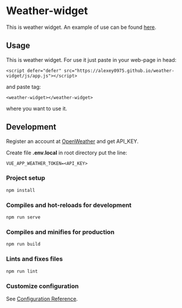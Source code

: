 # Weather-widget

This is weather widget. 
An example of use can be found [here](https://alexey0975.github.io/weather-vidget/).

## Usage

This is weather widget. For use it just paste in your web-page in head:
```
<script defer="defer" src="https://alexey0975.github.io/weather-vidget/js/app.js"></script>
```
and paste tag:
```
<weather-widget></weather-widget>
```
where you want to use it.

## Development

Register an account at [OpenWeather](https://openweathermap.org/) and get API_KEY.

Create file **.env.local** in root directory put the line:
```
VUE_APP_WEATHER_TOKEN=<API_KEY>
```

### Project setup
```
npm install
```

### Compiles and hot-reloads for development
```
npm run serve
```

### Compiles and minifies for production
```
npm run build
```

### Lints and fixes files
```
npm run lint
```

### Customize configuration
See [Configuration Reference](https://cli.vuejs.org/config/).
